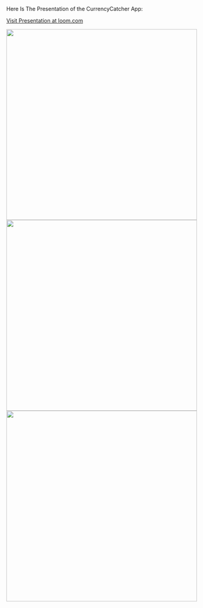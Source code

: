 Here Is The Presentation of the CurrencyCatcher App:

<a href="https://www.loom.com/share/3b55918fc74d49099f9fb3d5b3b803d7">Visit Presentation at loom.com</a>


<img src="https://github.com/user-attachments/assets/3d925c61-00df-465b-bb46-0d9de7fcfe50" width="500px"/>
<img src="https://github.com/user-attachments/assets/95b1c336-20ad-4482-9695-65bf71c36104" width="500px"/>
<img src="https://github.com/user-attachments/assets/10a44a7f-6757-4bb5-9934-49d342ef00b7" width="500px"/>

